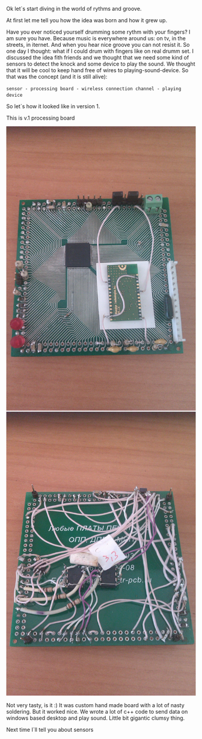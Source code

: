 Ok let`s start diving in the world of rythms and groove.

At first let me tell you how the idea was born and how it grew up.

Have you ever noticed yourself drumming some rythm with your fingers? I am sure you have. Because music is everywhere around us: on tv, in the streets, in iternet. And when you hear nice groove you can not resist it. So one day I thought: what if I could drum with fingers like on real drumm set.
I discussed the idea fith friends and we thought that we need some kind of sensors to detect the knock and some device to play the sound. We thought that it will be cool to keep hand free of wires to playing-sound-device. 
So that was the concept (and it is still alive): 

`sensor - processing board - wireless connection channel - playing device`

So let`s how it looked like in version 1. 

This is v.1 processing board

![](/project_images/IMG_022.jpg)
![](/project_images/IMG_023.jpg)

Not very tasty, is it :) It was custom hand made board with a lot of nasty soldering. 
But it worked nice. We wrote a lot of c++ code to send data on windows based desktop and play sound. Little bit gigantic clumsy thing.

Next time I`ll tell you about sensors
